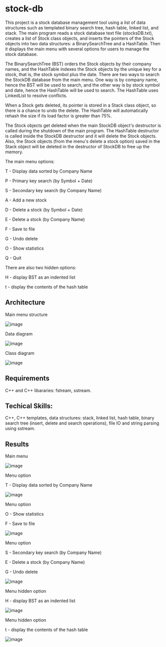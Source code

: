 # stock-db

This project is a stock database management tool using a list of data structures such as templated binary search tree, hash table, linked list, and stack. The main program reads a stock database text file (stocksDB.txt), creates a list of Stock class objects, and inserts the pointers of the Stock objects into two data structures: a BinarySearchTree and a HashTable. Then it displays the main menu with several options for users to manage the stock database. 

The BinarySearchTree (BST) orders the Stock objects by their company names, and the HashTable indexes the Stock objects by the unique key for a stock, that is, the stock symbol plus the date. There are two ways to search the StockDB database from the main menu. One way is by company name, hence the BST will be used to search, and the other way is by stock symbol and date, hence the HashTable will be used to search. The HashTable uses LinkedList to resolve conflicts.

When a Stock gets deleted, its pointer is stored in a Stack class object, so there is a chance to undo the delete. The HashTable will automatically rehash the size if its load factor is greater than 75%.

The Stock objects get deleted when the main StockDB object's destructor is called during the shutdown of the main program. The HashTable destructor is called inside the StockDB destructor and it will delete the Stock objects. Also, the Stock objects (from the menu's delete a stock option) saved in the Stack object will be deleted in the destructor of StockDB to free up the memory.

The main menu options:

T - Display data sorted by Company Name

P - Primary key search (by Symbol + Date)

S - Secondary key search (by Company Name)

A - Add a new stock

D - Delete a stock (by Symbol + Date)

E - Delete a stock (by Company Name)

F - Save to file

G - Undo delete

O - Show statistics

Q - Quit

There are also two hidden options:

H - display BST as an indented list

t - display the contents of the hash table

## Architecture

Main menu structure

![image](https://github.com/carab9/stock-db/blob/main/stockdb_menu_structure.jpg?raw=true)

Data diagram

![image](https://github.com/carab9/stock-db/blob/main/stockdb_data_diagram.jpg?raw=true)

Class diagram

![image](https://github.com/carab9/stock-db/blob/main/stockdb_class_diagram.jpg?raw=true)

## Requirements

C++ and C++ libararies: fstream, sstream.

## Techical Skills:

C++, C++ templates, data structures: stack, linked list, hash table, binary search tree (insert, delete and search operations), file IO and string parsing using sstream.

## Results

Main menu

![image](https://github.com/carab9/stock-db/blob/main/stockdb1.png?raw=true)

Menu option

T - Display data sorted by Company Name

![image](https://github.com/carab9/stock-db/blob/main/stockdb2.png?raw=true)

Menu option

O - Show statistics

F - Save to file

![image](https://github.com/carab9/stock-db/blob/main/stockdb3.png?raw=true)

Menu option

S - Secondary key search (by Company Name)

E - Delete a stock (by Company Name)

G - Undo delete

![image](https://github.com/carab9/stock-db/blob/main/stockdb4.png?raw=true)

Menu hidden option

H - display BST as an indented list

![image](https://github.com/carab9/stock-db/blob/main/stockdb5.png?raw=true)

Menu hidden option

t - display the contents of the hash table

![image](https://github.com/carab9/stock-db/blob/main/stockdb6.png?raw=true)


